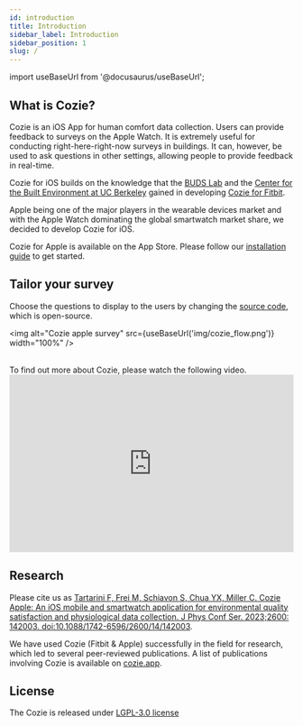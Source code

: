 ```yaml
---
id: introduction
title: Introduction
sidebar_label: Introduction
sidebar_position: 1
slug: /
---
```


import useBaseUrl from '@docusaurus/useBaseUrl'; 

## What is Cozie?

Cozie is an iOS App for human comfort data collection. Users can provide feedback to surveys on the Apple Watch. It is extremely useful for conducting right-here-right-now surveys in buildings. It can, however, be used to ask questions in other settings, allowing people to provide feedback in real-time.

Cozie for iOS builds on the knowledge that the [BUDS Lab](https://www.budslab.org/) and the [Center for the Built Environment at UC Berkeley](https://cbe.berkeley.edu/) gained in developing [Cozie for Fitbit](https://cozie-fitbit.app).

Apple being one of the major players in the wearable devices market and with the Apple Watch dominating the global smartwatch market share, we decided to develop Cozie for iOS. 

Cozie for Apple is available on the App Store. Please follow our [installation guide](installation) to get started.

## Tailor your survey

Choose the questions to display to the users by changing the [source code](https://github.com/cozie-app/cozie-apple), which is open-source.

<img alt="Cozie apple survey" src={useBaseUrl('img/cozie_flow.png')}  width="100%" />

<br/>
To find out more about Cozie, please watch the following video.
<iframe width="100%" height="315" src="https://www.youtube.com/embed/5e4FwVydYRE" frameborder="0" allow="accelerometer; autoplay; clipboard-write; encrypted-media; gyroscope; picture-in-picture" allowFullScreen></iframe>

## Research
Please cite us as [Tartarini F, Frei M, Schiavon S, Chua YX, Miller C. Cozie Apple: An iOS mobile and smartwatch application for environmental quality satisfaction and physiological data collection. J Phys Conf Ser. 2023;2600: 142003. doi:10.1088/1742-6596/2600/14/142003](https://iopscience.iop.org/article/10.1088/1742-6596/2600/14/142003).

We have used Cozie (Fitbit & Apple) successfully in the field for research, which led to several peer-reviewed publications. A list of publications involving Cozie is available on [cozie.app](https://cozie.app/docs/research/publications-cozie).

## License
The Cozie is released under [LGPL-3.0 license](https://github.com/cozie-app/cozie-apple/blob/master/LICENSE)
